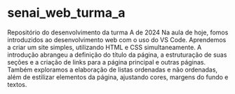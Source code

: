 # senai_web_turma_a
Repositório do desenvolvimento da turma A de 2024
Na aula de hoje, fomos introduzidos ao desenvolvimento web com o uso do VS Code. Aprendemos a criar um site simples, utilizando HTML e CSS simultaneamente. A introdução abrangeu a definição do título da página, a estruturação de suas seções e a criação de links para a página principal e outras páginas. Também exploramos a elaboração de listas ordenadas e não ordenadas, além de estilizar elementos da página, ajustando cores, margens do fundo e textos.
